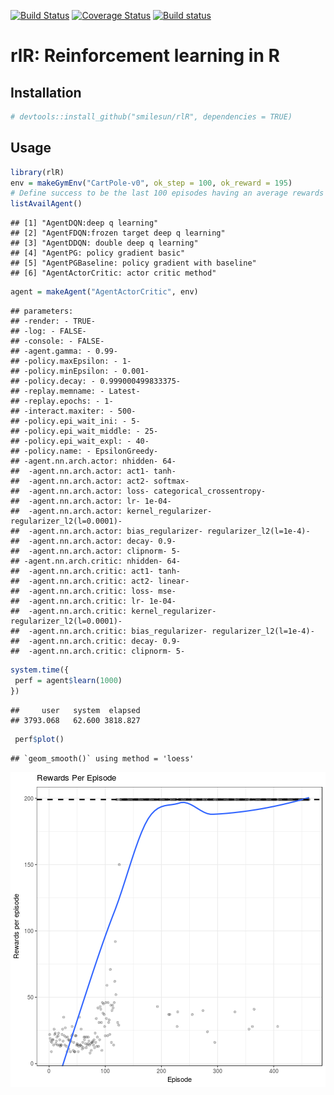 [![Build Status](https://travis-ci.com/smilesun/rlR.svg?branch=master)](https://travis-ci.com/smilesun/rlR)
[![Coverage Status](https://coveralls.io/repos/github/smilesun/rlR/badge.svg?branch=master)](https://coveralls.io/github/smilesun/rlR?branch=master)
[![Build status](https://ci.appveyor.com/api/projects/status/d0oyb358bh3e8r7r?svg=true)](https://ci.appveyor.com/project/smilesun/rlr)




# rlR: Reinforcement learning in R

## Installation

```r
# devtools::install_github("smilesun/rlR", dependencies = TRUE)
```

## Usage

```r
library(rlR)
env = makeGymEnv("CartPole-v0", ok_step = 100, ok_reward = 195)
# Define success to be the last 100 episodes having an average rewards of 195
listAvailAgent()
```

```
## [1] "AgentDQN:deep q learning"                      
## [2] "AgentFDQN:frozen target deep q learning"       
## [3] "AgentDDQN: double deep q learning"             
## [4] "AgentPG: policy gradient basic"                
## [5] "AgentPGBaseline: policy gradient with baseline"
## [6] "AgentActorCritic: actor critic method"
```



```r
agent = makeAgent("AgentActorCritic", env)
```

```
## parameters: 
## -render: - TRUE-
## -log: - FALSE-
## -console: - FALSE-
## -agent.gamma: - 0.99-
## -policy.maxEpsilon: - 1-
## -policy.minEpsilon: - 0.001-
## -policy.decay: - 0.999000499833375-
## -replay.memname: - Latest-
## -replay.epochs: - 1-
## -interact.maxiter: - 500-
## -policy.epi_wait_ini: - 5-
## -policy.epi_wait_middle: - 25-
## -policy.epi_wait_expl: - 40-
## -policy.name: - EpsilonGreedy-
## -agent.nn.arch.actor: nhidden- 64-
##  -agent.nn.arch.actor: act1- tanh-
##  -agent.nn.arch.actor: act2- softmax-
##  -agent.nn.arch.actor: loss- categorical_crossentropy-
##  -agent.nn.arch.actor: lr- 1e-04-
##  -agent.nn.arch.actor: kernel_regularizer- regularizer_l2(l=0.0001)-
##  -agent.nn.arch.actor: bias_regularizer- regularizer_l2(l=1e-4)-
##  -agent.nn.arch.actor: decay- 0.9-
##  -agent.nn.arch.actor: clipnorm- 5-
## -agent.nn.arch.critic: nhidden- 64-
##  -agent.nn.arch.critic: act1- tanh-
##  -agent.nn.arch.critic: act2- linear-
##  -agent.nn.arch.critic: loss- mse-
##  -agent.nn.arch.critic: lr- 1e-04-
##  -agent.nn.arch.critic: kernel_regularizer- regularizer_l2(l=0.0001)-
##  -agent.nn.arch.critic: bias_regularizer- regularizer_l2(l=1e-4)-
##  -agent.nn.arch.critic: decay- 0.9-
##  -agent.nn.arch.critic: clipnorm- 5-
```

```r
system.time({
 perf = agent$learn(1000)
})
```


```
##     user   system  elapsed 
## 3793.068   62.600 3818.827
```

```r
 perf$plot()
```

```
## `geom_smooth()` using method = 'loess'
```

![plot of chunk unnamed-chunk-3](inst/figures/ac.png)
